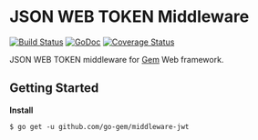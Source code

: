 # JSON WEB TOKEN Middleware

[![Build Status](https://travis-ci.org/go-gem/middleware-jwt.svg?branch=master)](https://travis-ci.org/go-gem/middleware-jwt)
[![GoDoc](https://godoc.org/github.com/go-gem/middleware-jwt?status.svg)](https://godoc.org/github.com/go-gem/middleware-jwt)
[![Coverage Status](https://coveralls.io/repos/github/go-gem/middleware-jwt/badge.svg?branch=master)](https://coveralls.io/github/go-gem/middleware-jwt?branch=master)

JSON WEB TOKEN middleware for [Gem](https://github.com/go-gem/gem) Web framework.

## Getting Started

**Install**

```
$ go get -u github.com/go-gem/middleware-jwt
```
